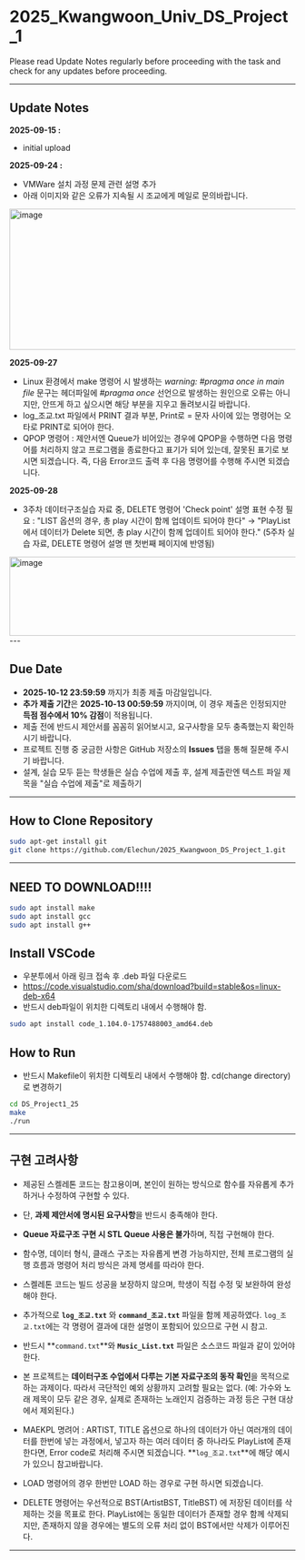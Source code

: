 # 2025_Kwangwoon_Univ_DS_Project_1

Please read Update Notes regularly before proceeding with the task and check for any updates before proceeding.  

---

## Update Notes  

**2025-09-15 :**  
- initial upload  

**2025-09-24 :**
- VMWare 설치 과정 문제 관련 설명 추가
- 아래 이미지와 같은 오류가 지속될 시 조교에게 메일로 문의바랍니다.
<img width="745" height="248" alt="image" src="https://github.com/user-attachments/assets/f80e3b8f-bdc3-467d-99ec-d9b494f38e3c" />


**2025-09-27**
- Linux 환경에서 make 명령어 시 발생하는  *warning: #pragma once in main file* 문구는 헤더파일에 *#pragma once* 선언으로 발생하는 원인으로 오류는 아니지만, 안뜨게 하고 싶으시면 해당 부분을 지우고 돌려보시길 바랍니다.
- log_조교.txt 파일에서 PRINT 결과 부분, Print로 = 문자 사이에 있는 명령어는 오타로 PRINT로 되어야 한다.
- QPOP 명령어 : 제안서엔 Queue가 비어있는 경우에 QPOP을 수행하면 다음 명령어를 처리하지 않고 프로그램을 종료한다고 표기가 되어 있는데, 잘못된 표기로 보시면 되겠습니다. 즉, 다음 Error코드 출력 후 다음 명령어를 수행해 주시면 되겠습니다.


**2025-09-28**
- 3주차 데이터구조실습 자료 중, DELETE 명령어 'Check point' 설명 표현 수정 필요 : "LIST 옵션의 경우, 총 play 시간이 함께 업데이트 되어야 한다" → "PlayList에서 데이터가 Delete 되면, 총 play 시간이 함께 업데이트 되어야 한다." (5주차 실습 자료, DELETE 명령어 설명 맨 첫번째 페이지에 반영됨)
<img width="875" height="139" alt="image" src="https://github.com/user-attachments/assets/caacb384-9fa1-48e5-86de-6af23ddb72bc" />
---

## Due Date  

- **2025-10-12 23:59:59** 까지가 최종 제출 마감일입니다.  
- **추가 제출 기간**은 **2025-10-13 00:59:59** 까지이며, 이 경우 제출은 인정되지만 **득점 점수에서 10% 감점**이 적용됩니다.  
- 제출 전에 반드시 제안서를 꼼꼼히 읽어보시고, 요구사항을 모두 충족했는지 확인하시기 바랍니다.  
- 프로젝트 진행 중 궁금한 사항은 GitHub 저장소의 **Issues** 탭을 통해 질문해 주시기 바랍니다.
- 설계, 실습 모두 듣는 학생들은 실습 수업에 제출 후, 설계 제출란엔 텍스트 파일 제목을 "실습 수업에 제출"로 제출하기

---

## How to Clone Repository  

```bash
sudo apt-get install git
git clone https://github.com/Elechun/2025_Kwangwoon_DS_Project_1.git
```

---

## NEED TO DOWNLOAD!!!!
```bash
sudo apt install make
sudo apt install gcc
sudo apt install g++
```

## Install VSCode
- 우분투에서 아래 링크 접속 후 .deb 파일 다운로드
- https://code.visualstudio.com/sha/download?build=stable&os=linux-deb-x64
- 반드시 deb파일이 위치한 디렉토리 내에서 수행해야 함.
```bash
sudo apt install code_1.104.0-1757488003_amd64.deb
```

## How to Run  
- 반드시 Makefile이 위치한 디렉토리 내에서 수행해야 함. cd(change directory)로 변경하기
```bash
cd DS_Project1_25
make
./run
```

---

## 구현 고려사항  

- 제공된 스켈레톤 코드는 참고용이며, 본인이 원하는 방식으로 함수를 자유롭게 추가하거나 수정하여 구현할 수 있다.  
- 단, **과제 제안서에 명시된 요구사항**을 반드시 충족해야 한다.  
- **Queue 자료구조 구현 시 STL Queue 사용은 불가**하며, 직접 구현해야 한다.  
- 함수명, 데이터 형식, 클래스 구조는 자유롭게 변경 가능하지만, 전체 프로그램의 실행 흐름과 명령어 처리 방식은 과제 명세를 따라야 한다.  
- 스켈레톤 코드는 빌드 성공을 보장하지 않으며, 학생이 직접 수정 및 보완하여 완성해야 한다.  
- 추가적으로 **`log_조교.txt`** 와 **`command_조교.txt`** 파일을 함께 제공하였다. `log_조교.txt`에는 각 명령어 결과에 대한 설명이 포함되어 있으므로 구현 시 참고.
- 반드시 **`command.txt`**와 **`Music_List.txt`** 파일은 소스코드 파일과 같이 있어야 한다.  
- 본 프로젝트는 **데이터구조 수업에서 다루는 기본 자료구조의 동작 확인**을 목적으로 하는 과제이다. 따라서 극단적인 예외 상황까지 고려할 필요는 없다. (예: 가수와 노래 제목이 모두 같은 경우, 실제로 존재하는 노래인지 검증하는 과정 등은 구현 대상에서 제외된다.)
  
- MAEKPL 명려어 : ARTIST, TITLE 옵션으로 하나의 데이터가 아닌 여러개의 데이터를 한번에 넣는 과정에서, 넣고자 하는 여러 데이터 중 하나라도 PlayList에 존재한다면, Error code로 처리해 주시면 되겠습니다. **`log_조교.txt`**에 해당 예시가 있으니 참고바랍니다.
- LOAD 명령어의 경우 한번만 LOAD 하는 경우로 구현 하시면 되겠습니다.
- DELETE 명령어는 우선적으로 BST(ArtistBST, TitleBST) 에 저장된 데이터를 삭제하는 것을 목표로 한다. PlayList에는 동일한 데이터가 존재할 경우 함께 삭제되지만, 존재하지 않을 경우에는 별도의 오류 처리 없이 BST에서만 삭제가 이루어진다.  
---
